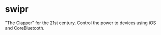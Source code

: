 # swipr
"The Clapper" for the 21st century. Control the power to devices using iOS and CoreBluetooth.


